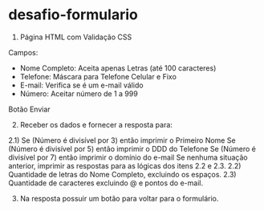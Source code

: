 # desafio-formulario

1. Página HTML com Validação CSS

Campos:

- Nome Completo: Aceita apenas Letras (até 100 caracteres)
- Telefone: Máscara para Telefone Celular e Fixo
- E-mail: Verifica se é um e-mail válido
- Número: Aceitar número de 1 a 999

Botão Enviar

2. Receber os dados e fornecer a resposta para:

2.1) Se (Número é divisível por 3) então imprimir o Primeiro Nome
Se (Número é divisível por 5) então imprimir o DDD do Telefone
Se (Número é divisível por 7) então imprimir o domínio do e-mail
Se nenhuma situação anterior, imprimir as respostas para as lógicas dos itens 2.2 e 2.3.
2.2) Quantidade de letras do Nome Completo, excluindo os espaços.
2.3) Quantidade de caracteres excluindo @ e pontos do e-mail.

3. Na resposta possuir um botão para voltar para o formulário.
